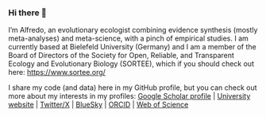 ### Hi there 👋

I’m Alfredo, an evolutionary ecologist combining evidence synthesis (mostly meta-analyses) and meta-science, with a pinch of empirical studies. I am currently based at Bielefeld University (Germany) and I am a member of the Board of Directors of the Society for Open, Reliable, and Transparent Ecology and Evolutionary Biology (SORTEE), which if you should check out here: https://www.sortee.org/

I share my code (and data) here in my GitHub profile, but you can check out more about my interests in my profiles:
[Google Scholar profile](https://scholar.google.co.uk/citations?hl=en&user=Sh-Rjq8AAAAJ&view_op=list_works&sortby=pubdate) | [University website](https://www.uni-bielefeld.de/fakultaeten/biologie/forschung/arbeitsgruppen/evo_biology/team/tojar/) | [Twitter/X](https://twitter.com/ASanchez_Tojar) | [BlueSky](https://bsky.app/profile/asanchez-tojar.bsky.social) | [ORCID](https://orcid.org/0000-0002-2886-0649) | [Web of Science](https://www.webofscience.com/wos/author/record/1783968)
